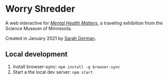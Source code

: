 # Worry Shredder

A web interactive for *[Mental Health Matters](https://www.smm.org/exhibitrental/mindmatters)*, a traveling exhibition from the Science Museum of Minnesota. 

Created in January 2021 by [Sarah German](https://sarahgerman.com).

## Local development

1) Install browser-sync: `npm install -g browser-sync`
2) Start a the local dev server: `npm start`
